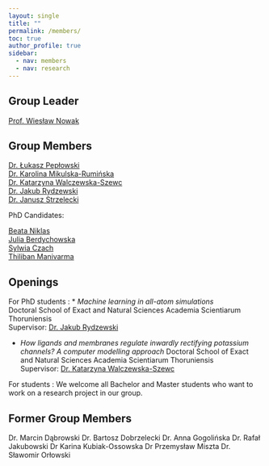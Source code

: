 ```yaml
---
layout: single
title: ""
permalink: /members/
toc: true
author_profile: true
sidebar:
  - nav: members
  - nav: research
---
```

Group Leader
--------

[Prof. Wiesław Nowak](wn)  

Group Members
--------

[Dr. Łukasz Pepłowski](lp)  
[Dr. Karolina Mikulska-Rumińska](kmr)  
[Dr. Katarzyna Walczewska-Szewc](kws)  
[Dr. Jakub Rydzewski](jr)  
[Dr. Janusz Strzelecki](js)

PhD Candidates:

[Beata Niklas](bn)  
[Julia Berdychowska](jb)  
[Sylwia Czach](sc)  
[Thiliban Manivarma](tm)  


Openings
--------

For PhD students
:  * *Machine learning in all-atom simulations*  
    Doctoral School of Exact and Natural Sciences Academia Scientiarum Thoruniensis  
    Supervisor: [Dr. Jakub Rydzewski](/members/jr/)


   * *How ligands and membranes regulate inwardly rectifying potassium channels? A computer modelling approach*
     Doctoral School of Exact and Natural Sciences Academia Scientiarum Thoruniensis  
     Supervisor: [Dr. Katarzyna Walczewska-Szewc](/members/kws/)


For students
:     We welcome all Bachelor and Master students who want to work on a research project in our group.  

Former Group Members
--------


Dr. Marcin Dąbrowski
Dr. Bartosz Dobrzelecki
Dr. Anna Gogolińska 
Dr. Rafał Jakubowski
Dr Karina Kubiak-Ossowska
Dr Przemysław Miszta
Dr. Sławomir Orłowski
